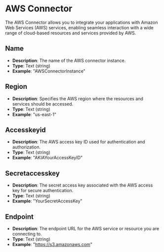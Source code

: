 # AWS Connector

The AWS Connector allows you to integrate your applications with Amazon Web Services (AWS) services, enabling seamless interaction with a wide range of cloud-based resources and services provided by AWS.

## Name
- **Description**: The name of the AWS connector instance.
- **Type**: Text (string)
- **Example**: "AWSConnectorInstance"

## Region
- **Description**: Specifies the AWS region where the resources and services should be accessed.
- **Type**: Text (string)
- **Example**: "us-east-1"

## Accesskeyid
- **Description**: The AWS access key ID used for authentication and authorization.
- **Type**: Text (string)
- **Example**: "AKIAYourAccessKeyID"

## Secretaccesskey
- **Description**: The secret access key associated with the AWS access key for secure authentication.
- **Type**: Text (string)
- **Example**: "YourSecretAccessKey"

## Endpoint
- **Description**: The endpoint URL for the AWS service or resource you are connecting to.
- **Type**: Text (string)
- **Example**: "https://s3.amazonaws.com"

